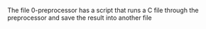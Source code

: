 The file 0-preprocessor has a script that runs a C file through the preprocessor and save the result into another file
